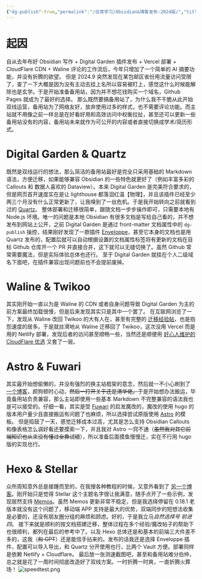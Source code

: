 ```yaml
---
{"dg-publish":true,"permalink":"/日常学习/Obsidian&博客发布-2024版/","title":"Obsidian&博客发布-2024版","tags":["Obsidian","折腾"],"noteIcon":"1","created":"2024-09-22T23:36:09.429+08:00","updated":"2024-09-26T22:44:28.271+08:00"}
---
```



# 起因

自从去年布好 Obsidian 写作 + Digital Garden 插件发布 + Vercel 部署 + CloudFlare CDN + Waline 评论的工作流后，今年只增加了一个简单的 AI 摘要功能，并没有折腾的欲望。
但是 2024.9 突然发现在某包邮区省份用流量访问受限了，查了一下大概是因为没有主动去挂上名所以容易被盯上，感觉这什么时候能解除也是玄学。于是开始准备备用站，因为并不想花钱购买一个域名，Github Pages 就成为了最好的选择。
那么既然要搞备用站了，为什么我不干脆从此开始双线运营，备用站为了网络友好，放弃使用过多的样式，也不需要评论功能。而主站就不用像之前一样总是在好看好用和高效访问中权衡拉扯，甚至还可以更新一些备用站没有的内容，备用站未来就作为可公开的内容或者直接切换成学术/简历形式。

# Digital Garden & Quartz

既然是双线运行的想法，那么简洁的备用站最好是完全只采用基础的 Markdown 语法，方便迁移，如果能够兼容 Obsidian 的一些特色就更好了（例如丰富多彩的 Callouts 和 数据人喜欢的 Dataview）。本来 Digital Garden 是完美符合要求的，但是网页首开速度实在是让 lighthouse 都落泪红温【物理】，并且该插件已经至少两三个月没有什么正常更新了，让我嗅到了一丝危机。于是我开始转向之前就看到过的 [Quartz](https://quartz.jzhao.xyz/)。
整体部署和迁移很简单，跟随文档一步步操作即可，只需要本地有 Node.js 环境。唯一的问题是本地 Obsidian 有很多文档是写给自己看的，并不想发布到网站上公开，之前 Digital Garden 是通过 front-matter 文档属性中的 `dg-publish` 操控，结果刚好发现了一款插件 [Enveloppe](https://github.com/Enveloppe/obsidian-enveloppe)，甚至它本身的文档也是用 Quartz 发布的，配置后就可以自动根据设置的文档属性标签将有更新的文档在目标 Github 仓库开一个 PR 并直接合并，这下就可以无缝切换了。虽然 Github 常常需要魔法，但是实际体验总体也还行。
至于 Digital Garden 就挂在个人二级域名下面吧，在插件兼容出现问题前也不会提前废掉。

# Waline & Twikoo

其实刚开始一直以为是 Waline 的 CDN 或者自身问题导致 Digital Garden 为主的前方案最终加载很慢，但是后来发现其实只是其中一个罢了。
在互联网浏览了一下，发现从 Waline 改回 Twikoo 的大有人在，甚至有完整的 [迁移经验帖](https://hugo.bnblogs.cc/waline%E8%AF%84%E8%AE%BA%E8%BF%81%E7%A7%BB%E5%88%B0twikoo/#%E5%AF%BC%E5%87%BAwaline%E8%AF%84%E8%AE%BA)，也是抱怨速度的居多。于是就丝滑地从 Waline 迁移回了 Twikoo，这次没用 Vercel 而是用的 Netlify 部署，发现后者的访问甚至顺畅一些，当然还是顺便用 [好心人维护的 CloudFlare 优选](https://xingpingcn.top/enhanced-faas-in-cn.html) 又套了一层。

# Astro & Fuwari

其实最开始想偷懒的，并没有强烈的换主站框架的意念，然后就一不小心刷到了 [一个博客](https://www.yoghurtlee.com/)，颜狗顿时心动，~~然后一打开关于还是清华佬。~~于是开始想办法搬运，毕竟备用站负责兼容，那么主站即使用一些基本 Markdown 不完整兼容的语法我也是可以接受的。仔细一看，其实是受 [Fuwari](https://fuwari.vercel.app/) 的启发魔改的，魔改的使用 hugo 的版本用户量少且直接搬运有问题了也麻烦，所以选择尝试原版使用 [Astro](https://astro.build/) 的模板。
但是捣鼓了一天，感觉迁移成本过高，尤其是怎么支持 Obsidian Callouts 和像表格怎么调好看还要摸索一下，并且我对 Astro 一窍不通（~~虽然我对其它前端知识也从来没有懂过全靠试错~~），所以准备后面摸鱼慢慢迁，实在不行用 hugo 版的实现也行。

# Hexo & Stellar

众所周知意外总是接踵而至的，在我搜各种教程的时候，又意外看到了 [另一个博客](https://xaoxuu.com/wiki/stellar/)。刚开始只是觉得 Stellar 这个主题名字很让我满意，随手点开了一些示例，发现居然支持 [Memos](https://www.usememos.com/)。虽然 Memos 更新非常不稳定，但是我选择停留在 0.18.1 老版本就没有这个问题了，移动端 APP 支持是最大的优势，双端同步的短想法收集是必要的，还没有朋友圈分组的麻烦和顾虑。好的，于是我立马*自然选择号 前进四*。
接下来就是顺利的按文档搭建迁移，整体过程在多个经验/魔改帖子的帮助下也很顺利，都列在最后的参考中了。以及 Hexo 总体还是和基本的前端三大件差不多的，这我（~~和 GPT~~）还是能信手拈来的。发布的话我还是选择 Enveloppe 插件，配置可以导入导出，和 Quartz 分开使用也行，比两个 Vault 方便。部署同样是依赖 Netlify + Cloudflare。
最后放一张测速截图吧，甚至和备用站难分伯仲，总之就是花了一周时间彻底改造好了双线方案。一时折腾一时爽，一直折腾火葬场！
![speedtest.png](https://s2.loli.net/2024/09/26/ewJxTFikEWRmuCS.png)
